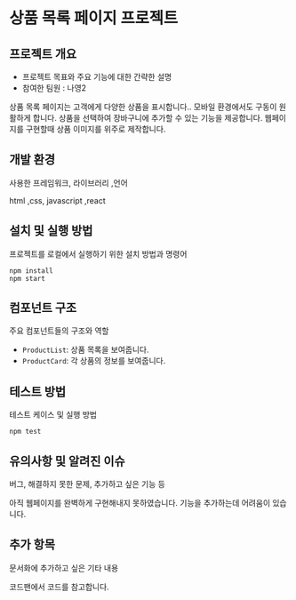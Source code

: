 # 상품 목록 페이지 프로젝트

## 프로젝트 개요

- 프로젝트 목표와 주요 기능에 대한 간략한 설명
- 참여한 팀원  :  나영2

 상품 목록 페이지는 고객에게 다양한 상품을 표시합니다..
 모바일 환경에서도 구동이 원활하게 합니다.
 상품을 선택하여 장바구니에 추가할 수 있는 기능을 제공합니다.
 웹페이지를 구현할때 상품 이미지를 위주로 제작합니다.
 

## 개발 환경

사용한 프레임워크, 라이브러리 ,언어 

html ,css, javascript ,react

## 설치 및 실행 방법

프로젝트를 로컬에서 실행하기 위한 설치 방법과 명령어


```
npm install
npm start
```

## 컴포넌트 구조

주요 컴포넌트들의 구조와 역할


- `ProductList`: 상품 목록을 보여줍니다.
- `ProductCard`: 각 상품의 정보를 보여줍니다.

## 테스트 방법

테스트 케이스 및 실행 방법


```
npm test
```

## 유의사항 및 알려진 이슈

버그, 해결하지 못한 문제, 추가하고 싶은 기능 등

아직 웹페이지를 완벽하게 구현해내지 못하였습니다.
기능을 추가하는데 어려움이 있습니다.

## 추가 항목

문서화에 추가하고 싶은 기타 내용

코드팬에서 코드를 참고합니다.

